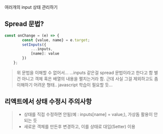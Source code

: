 여러개의 input 상태 관리하기

## Spread 문법?
> 
```javascript
const onChange = (e) => { 
        const {value, name} = e.target;
        setInputs({
            ...inputs,
            [name]: value
        })
    };
```
> 위 문법을 이해할 수 없어서...   ...inputs 같은걸 spread 문법이라고 한다고 함
> 별건 아니고 객체 혹은 배열의 내용을 펼치는거라 함.
> 근데 사실 그걸 제외하고도 좀 이해하기 어려운 형태.. javascript 학습이 필요할 듯...

## 리액트에서 상태 수정시 주의사항
> - 상태를 직접 수정하면 안됨(예 : inputs[name] = value;), 가상돔 활용이 안되는 듯
> - 새로운 객체를 만든후 변경하고, 이를 상태로 대입(Setter) 이용